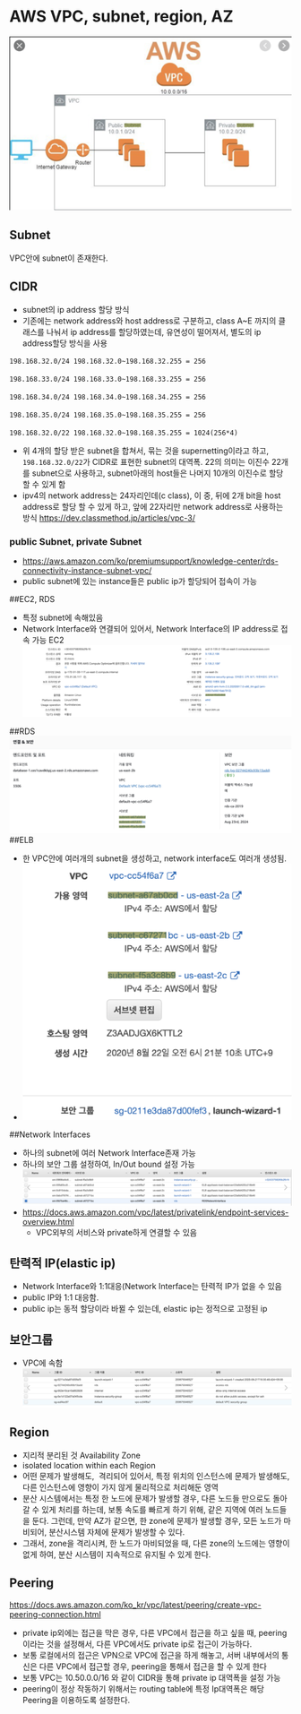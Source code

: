 # AWS  VPC, subnet, region, AZ

![img.png](img.png)


## Subnet
VPC안에 subnet이 존재한다.

## CIDR
- subnet의 ip address 할당 방식
- 기존에는 network address와 host address로 구분하고, class A~E 까지의 클래스를 나눠서 ip address를 할당하였는데, 유연성이 떨어져서, 별도의 ip address할당 방식을 사용
```
198.168.32.0/24 198.168.32.0~198.168.32.255 = 256

198.168.33.0/24 198.168.33.0~198.168.33.255 = 256

198.168.34.0/24 198.168.34.0~198.168.34.255 = 256

198.168.35.0/24 198.168.35.0~198.168.35.255 = 256

198.168.32.0/22 198.168.32.0~198.168.35.255 = 1024(256*4)
```
- 위 4개의 할당 받은 subnet을 합쳐서, 묶는 것을 supernetting이라고 하고, `198.168.32.0/22`가 CIDR로 표현한 subnet의 대역폭. 22의 의미는 이진수 22개를 subnet으로 사용하고, subnet아래의 host들은 나머지 10개의 이진수로 할당 할 수 있게 함
- ipv4의 network address는 24자리인데(c class), 이 중, 뒤에 2개 bit을 host address로 할당 할 수 있게 하고, 앞에 22자리만 network address로 사용하는 방식
https://dev.classmethod.jp/articles/vpc-3/

### public Subnet, private Subnet
- https://aws.amazon.com/ko/premiumsupport/knowledge-center/rds-connectivity-instance-subnet-vpc/
- public subnet에 있는 instance들은 public ip가 할당되어 접속이 가능


##EC2, RDS
- 특정 subnet에 속해있음
- Network Interface와 연결되어 있어서, Network Interface의 IP address로 접속 가능
  EC2
![img_1.png](img_1.png)

##RDS
![img_2.png](img_2.png)
##ELB
- 한 VPC안에 여러개의 subnet을 생성하고, network interface도 여러개 생성됨.
- ![img_3.png](img_3.png)

##Network Interfaces
- 하나의 subnet에 여러 Network Interface존재 가능
- 하나의 보안 그룹 설정하여, In/Out bound 설정 가능
![img_5.png](img_5.png)
- https://docs.aws.amazon.com/vpc/latest/privatelink/endpoint-services-overview.html
  - VPC외부의 서비스와 private하게 연결할 수 있음

## 탄력적 IP(elastic ip)
- Network Interface와 1:1대응(Network Interface는 탄력적 IP가 없을 수 있음
- public IP와 1:1 대응함.
- public ip는 동적 할당이라 바뀔 수 있는데, elastic ip는 정적으로 고정된 ip

## 보안그룹
-  VPC에 속함
![img_4.png](img_4.png)


## Region
- 지리적 분리된 것
  Availability Zone
- isolated location within each Region
- 어떤 문제가 발생해도,  격리되어 있어서, 특정 위치의 인스턴스에 문제가 발생해도, 다른 인스턴스에 영향이 가지 않게 물리적으로 처리해둔 영역
- 분산 시스템에서는 특정 한 노드에 문제가 발생할 경우, 다른 노드들 만으로도 돌아갈 수 있게 처리를 하는데, 보통 속도를 빠르게 하기 위해, 같은 지역에 여러 노드들을 둔다. 그런데, 만약 AZ가 같으면, 한 zone에 문제가 발생할 경우, 모든 노드가 마비되어, 분산시스템 자체에 문제가 발생할 수 있다.
- 그래서, zone을 격리시켜, 한 노드가 마비되었을 때, 다른 zone의 노드에는 영향이 없게 하여, 분산 시스템이 지속적으로 유지될 수 있게 한다.


## Peering
https://docs.aws.amazon.com/ko_kr/vpc/latest/peering/create-vpc-peering-connection.html
- private ip외에는 접근을 막은 경우, 다른 VPC에서 접근을 하고 싶을 때, peering이라는 것을 설정해서, 다른 VPC에서도 private ip로 접근이 가능하다.
- 보통 로컬에서의 접근은 VPN으로 VPC에 접근을 하게 해놓고, 서버 내부에서의 통신은 다른 VPC에서 접근할 경우, peering을 통해서 접근을 할 수 있게 한다
- 보통 VPC는 10.50.0.0/16 와 같이 CIDR을 통해 private ip 대역폭을 설정 가능
- peering이 정상 작동하기 위해서는 routing table에 특정 Ip대역폭은 해당 Peering을 이용하도록 설정한다.